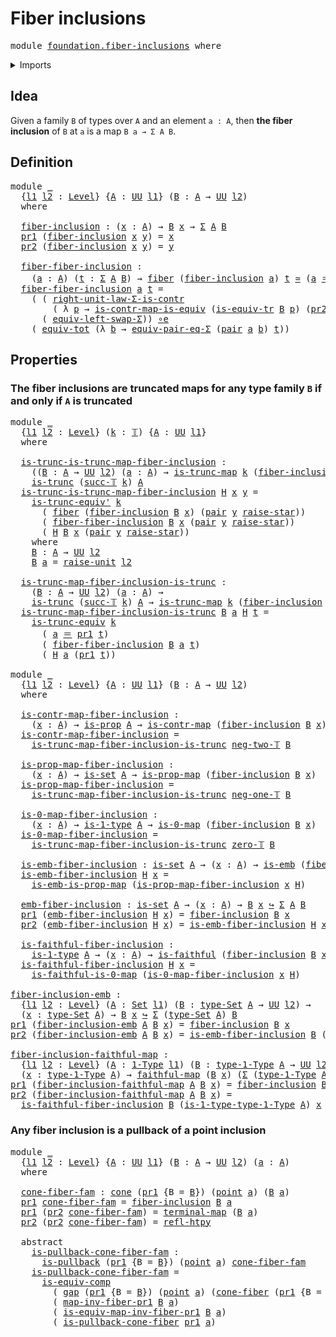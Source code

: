 # Fiber inclusions

<pre class="Agda"><a id="29" class="Keyword">module</a> <a id="36" href="foundation.fiber-inclusions.html" class="Module">foundation.fiber-inclusions</a> <a id="64" class="Keyword">where</a>
</pre>
<details><summary>Imports</summary>

<pre class="Agda"><a id="120" class="Keyword">open</a> <a id="125" class="Keyword">import</a> <a id="132" href="foundation.0-maps.html" class="Module">foundation.0-maps</a>
<a id="150" class="Keyword">open</a> <a id="155" class="Keyword">import</a> <a id="162" href="foundation.cones-over-cospans.html" class="Module">foundation.cones-over-cospans</a>
<a id="192" class="Keyword">open</a> <a id="197" class="Keyword">import</a> <a id="204" href="foundation.dependent-pair-types.html" class="Module">foundation.dependent-pair-types</a>
<a id="236" class="Keyword">open</a> <a id="241" class="Keyword">import</a> <a id="248" href="foundation.faithful-maps.html" class="Module">foundation.faithful-maps</a>
<a id="273" class="Keyword">open</a> <a id="278" class="Keyword">import</a> <a id="285" href="foundation.fibers-of-maps.html" class="Module">foundation.fibers-of-maps</a>
<a id="311" class="Keyword">open</a> <a id="316" class="Keyword">import</a> <a id="323" href="foundation.transport-along-identifications.html" class="Module">foundation.transport-along-identifications</a>
<a id="366" class="Keyword">open</a> <a id="371" class="Keyword">import</a> <a id="378" href="foundation.type-arithmetic-dependent-pair-types.html" class="Module">foundation.type-arithmetic-dependent-pair-types</a>
<a id="426" class="Keyword">open</a> <a id="431" class="Keyword">import</a> <a id="438" href="foundation.unit-type.html" class="Module">foundation.unit-type</a>
<a id="459" class="Keyword">open</a> <a id="464" class="Keyword">import</a> <a id="471" href="foundation.universe-levels.html" class="Module">foundation.universe-levels</a>

<a id="499" class="Keyword">open</a> <a id="504" class="Keyword">import</a> <a id="511" href="foundation-core.1-types.html" class="Module">foundation-core.1-types</a>
<a id="535" class="Keyword">open</a> <a id="540" class="Keyword">import</a> <a id="547" href="foundation-core.contractible-maps.html" class="Module">foundation-core.contractible-maps</a>
<a id="581" class="Keyword">open</a> <a id="586" class="Keyword">import</a> <a id="593" href="foundation-core.embeddings.html" class="Module">foundation-core.embeddings</a>
<a id="620" class="Keyword">open</a> <a id="625" class="Keyword">import</a> <a id="632" href="foundation-core.equality-dependent-pair-types.html" class="Module">foundation-core.equality-dependent-pair-types</a>
<a id="678" class="Keyword">open</a> <a id="683" class="Keyword">import</a> <a id="690" href="foundation-core.equivalences.html" class="Module">foundation-core.equivalences</a>
<a id="719" class="Keyword">open</a> <a id="724" class="Keyword">import</a> <a id="731" href="foundation-core.functoriality-dependent-pair-types.html" class="Module">foundation-core.functoriality-dependent-pair-types</a>
<a id="782" class="Keyword">open</a> <a id="787" class="Keyword">import</a> <a id="794" href="foundation-core.homotopies.html" class="Module">foundation-core.homotopies</a>
<a id="821" class="Keyword">open</a> <a id="826" class="Keyword">import</a> <a id="833" href="foundation-core.identity-types.html" class="Module">foundation-core.identity-types</a>
<a id="864" class="Keyword">open</a> <a id="869" class="Keyword">import</a> <a id="876" href="foundation-core.propositional-maps.html" class="Module">foundation-core.propositional-maps</a>
<a id="911" class="Keyword">open</a> <a id="916" class="Keyword">import</a> <a id="923" href="foundation-core.propositions.html" class="Module">foundation-core.propositions</a>
<a id="952" class="Keyword">open</a> <a id="957" class="Keyword">import</a> <a id="964" href="foundation-core.pullbacks.html" class="Module">foundation-core.pullbacks</a>
<a id="990" class="Keyword">open</a> <a id="995" class="Keyword">import</a> <a id="1002" href="foundation-core.sets.html" class="Module">foundation-core.sets</a>
<a id="1023" class="Keyword">open</a> <a id="1028" class="Keyword">import</a> <a id="1035" href="foundation-core.truncated-maps.html" class="Module">foundation-core.truncated-maps</a>
<a id="1066" class="Keyword">open</a> <a id="1071" class="Keyword">import</a> <a id="1078" href="foundation-core.truncated-types.html" class="Module">foundation-core.truncated-types</a>
<a id="1110" class="Keyword">open</a> <a id="1115" class="Keyword">import</a> <a id="1122" href="foundation-core.truncation-levels.html" class="Module">foundation-core.truncation-levels</a>
</pre>
</details>

## Idea

Given a family `B` of types over `A` and an element `a : A`, then **the fiber
inclusion** of `B` at `a` is a map `B a → Σ A B`.

## Definition

<pre class="Agda"><a id="1334" class="Keyword">module</a> <a id="1341" href="foundation.fiber-inclusions.html#1341" class="Module">_</a>
  <a id="1345" class="Symbol">{</a><a id="1346" href="foundation.fiber-inclusions.html#1346" class="Bound">l1</a> <a id="1349" href="foundation.fiber-inclusions.html#1349" class="Bound">l2</a> <a id="1352" class="Symbol">:</a> <a id="1354" href="Agda.Primitive.html#742" class="Postulate">Level</a><a id="1359" class="Symbol">}</a> <a id="1361" class="Symbol">{</a><a id="1362" href="foundation.fiber-inclusions.html#1362" class="Bound">A</a> <a id="1364" class="Symbol">:</a> <a id="1366" href="Agda.Primitive.html#388" class="Primitive">UU</a> <a id="1369" href="foundation.fiber-inclusions.html#1346" class="Bound">l1</a><a id="1371" class="Symbol">}</a> <a id="1373" class="Symbol">(</a><a id="1374" href="foundation.fiber-inclusions.html#1374" class="Bound">B</a> <a id="1376" class="Symbol">:</a> <a id="1378" href="foundation.fiber-inclusions.html#1362" class="Bound">A</a> <a id="1380" class="Symbol">→</a> <a id="1382" href="Agda.Primitive.html#388" class="Primitive">UU</a> <a id="1385" href="foundation.fiber-inclusions.html#1349" class="Bound">l2</a><a id="1387" class="Symbol">)</a>
  <a id="1391" class="Keyword">where</a>

  <a id="1400" href="foundation.fiber-inclusions.html#1400" class="Function">fiber-inclusion</a> <a id="1416" class="Symbol">:</a> <a id="1418" class="Symbol">(</a><a id="1419" href="foundation.fiber-inclusions.html#1419" class="Bound">x</a> <a id="1421" class="Symbol">:</a> <a id="1423" href="foundation.fiber-inclusions.html#1362" class="Bound">A</a><a id="1424" class="Symbol">)</a> <a id="1426" class="Symbol">→</a> <a id="1428" href="foundation.fiber-inclusions.html#1374" class="Bound">B</a> <a id="1430" href="foundation.fiber-inclusions.html#1419" class="Bound">x</a> <a id="1432" class="Symbol">→</a> <a id="1434" href="foundation.dependent-pair-types.html#505" class="Record">Σ</a> <a id="1436" href="foundation.fiber-inclusions.html#1362" class="Bound">A</a> <a id="1438" href="foundation.fiber-inclusions.html#1374" class="Bound">B</a>
  <a id="1442" href="foundation.dependent-pair-types.html#603" class="Field">pr1</a> <a id="1446" class="Symbol">(</a><a id="1447" href="foundation.fiber-inclusions.html#1400" class="Function">fiber-inclusion</a> <a id="1463" href="foundation.fiber-inclusions.html#1463" class="Bound">x</a> <a id="1465" href="foundation.fiber-inclusions.html#1465" class="Bound">y</a><a id="1466" class="Symbol">)</a> <a id="1468" class="Symbol">=</a> <a id="1470" href="foundation.fiber-inclusions.html#1463" class="Bound">x</a>
  <a id="1474" href="foundation.dependent-pair-types.html#615" class="Field">pr2</a> <a id="1478" class="Symbol">(</a><a id="1479" href="foundation.fiber-inclusions.html#1400" class="Function">fiber-inclusion</a> <a id="1495" href="foundation.fiber-inclusions.html#1495" class="Bound">x</a> <a id="1497" href="foundation.fiber-inclusions.html#1497" class="Bound">y</a><a id="1498" class="Symbol">)</a> <a id="1500" class="Symbol">=</a> <a id="1502" href="foundation.fiber-inclusions.html#1497" class="Bound">y</a>

  <a id="1507" href="foundation.fiber-inclusions.html#1507" class="Function">fiber-fiber-inclusion</a> <a id="1529" class="Symbol">:</a>
    <a id="1535" class="Symbol">(</a><a id="1536" href="foundation.fiber-inclusions.html#1536" class="Bound">a</a> <a id="1538" class="Symbol">:</a> <a id="1540" href="foundation.fiber-inclusions.html#1362" class="Bound">A</a><a id="1541" class="Symbol">)</a> <a id="1543" class="Symbol">(</a><a id="1544" href="foundation.fiber-inclusions.html#1544" class="Bound">t</a> <a id="1546" class="Symbol">:</a> <a id="1548" href="foundation.dependent-pair-types.html#505" class="Record">Σ</a> <a id="1550" href="foundation.fiber-inclusions.html#1362" class="Bound">A</a> <a id="1552" href="foundation.fiber-inclusions.html#1374" class="Bound">B</a><a id="1553" class="Symbol">)</a> <a id="1555" class="Symbol">→</a> <a id="1557" href="foundation-core.fibers-of-maps.html#938" class="Function">fiber</a> <a id="1563" class="Symbol">(</a><a id="1564" href="foundation.fiber-inclusions.html#1400" class="Function">fiber-inclusion</a> <a id="1580" href="foundation.fiber-inclusions.html#1536" class="Bound">a</a><a id="1581" class="Symbol">)</a> <a id="1583" href="foundation.fiber-inclusions.html#1544" class="Bound">t</a> <a id="1585" href="foundation-core.equivalences.html#2669" class="Function Operator">≃</a> <a id="1587" class="Symbol">(</a><a id="1588" href="foundation.fiber-inclusions.html#1536" class="Bound">a</a> <a id="1590" href="foundation-core.identity-types.html#1953" class="Function Operator">＝</a> <a id="1592" href="foundation.dependent-pair-types.html#603" class="Field">pr1</a> <a id="1596" href="foundation.fiber-inclusions.html#1544" class="Bound">t</a><a id="1597" class="Symbol">)</a>
  <a id="1601" href="foundation.fiber-inclusions.html#1507" class="Function">fiber-fiber-inclusion</a> <a id="1623" href="foundation.fiber-inclusions.html#1623" class="Bound">a</a> <a id="1625" href="foundation.fiber-inclusions.html#1625" class="Bound">t</a> <a id="1627" class="Symbol">=</a>
    <a id="1633" class="Symbol">(</a> <a id="1635" class="Symbol">(</a> <a id="1637" href="foundation.type-arithmetic-dependent-pair-types.html#3828" class="Function">right-unit-law-Σ-is-contr</a>
        <a id="1671" class="Symbol">(</a> <a id="1673" class="Symbol">λ</a> <a id="1675" href="foundation.fiber-inclusions.html#1675" class="Bound">p</a> <a id="1677" class="Symbol">→</a> <a id="1679" href="foundation-core.contractible-maps.html#3534" class="Function">is-contr-map-is-equiv</a> <a id="1701" class="Symbol">(</a><a id="1702" href="foundation.transport-along-identifications.html#1277" class="Function">is-equiv-tr</a> <a id="1714" href="foundation.fiber-inclusions.html#1374" class="Bound">B</a> <a id="1716" href="foundation.fiber-inclusions.html#1675" class="Bound">p</a><a id="1717" class="Symbol">)</a> <a id="1719" class="Symbol">(</a><a id="1720" href="foundation.dependent-pair-types.html#615" class="Field">pr2</a> <a id="1724" href="foundation.fiber-inclusions.html#1625" class="Bound">t</a><a id="1725" class="Symbol">)))</a> <a id="1729" href="foundation-core.equivalences.html#12664" class="Function Operator">∘e</a>
      <a id="1738" class="Symbol">(</a> <a id="1740" href="foundation.type-arithmetic-dependent-pair-types.html#12251" class="Function">equiv-left-swap-Σ</a><a id="1757" class="Symbol">))</a> <a id="1760" href="foundation-core.equivalences.html#12664" class="Function Operator">∘e</a>
    <a id="1767" class="Symbol">(</a> <a id="1769" href="foundation-core.functoriality-dependent-pair-types.html#6989" class="Function">equiv-tot</a> <a id="1779" class="Symbol">(λ</a> <a id="1782" href="foundation.fiber-inclusions.html#1782" class="Bound">b</a> <a id="1784" class="Symbol">→</a> <a id="1786" href="foundation-core.equality-dependent-pair-types.html#3011" class="Function">equiv-pair-eq-Σ</a> <a id="1802" class="Symbol">(</a><a id="1803" href="foundation.dependent-pair-types.html#586" class="InductiveConstructor">pair</a> <a id="1808" href="foundation.fiber-inclusions.html#1623" class="Bound">a</a> <a id="1810" href="foundation.fiber-inclusions.html#1782" class="Bound">b</a><a id="1811" class="Symbol">)</a> <a id="1813" href="foundation.fiber-inclusions.html#1625" class="Bound">t</a><a id="1814" class="Symbol">))</a>
</pre>
## Properties

### The fiber inclusions are truncated maps for any type family `B` if and only if `A` is truncated

<pre class="Agda"><a id="1946" class="Keyword">module</a> <a id="1953" href="foundation.fiber-inclusions.html#1953" class="Module">_</a>
  <a id="1957" class="Symbol">{</a><a id="1958" href="foundation.fiber-inclusions.html#1958" class="Bound">l1</a> <a id="1961" href="foundation.fiber-inclusions.html#1961" class="Bound">l2</a> <a id="1964" class="Symbol">:</a> <a id="1966" href="Agda.Primitive.html#742" class="Postulate">Level</a><a id="1971" class="Symbol">}</a> <a id="1973" class="Symbol">(</a><a id="1974" href="foundation.fiber-inclusions.html#1974" class="Bound">k</a> <a id="1976" class="Symbol">:</a> <a id="1978" href="foundation-core.truncation-levels.html#521" class="Datatype">𝕋</a><a id="1979" class="Symbol">)</a> <a id="1981" class="Symbol">{</a><a id="1982" href="foundation.fiber-inclusions.html#1982" class="Bound">A</a> <a id="1984" class="Symbol">:</a> <a id="1986" href="Agda.Primitive.html#388" class="Primitive">UU</a> <a id="1989" href="foundation.fiber-inclusions.html#1958" class="Bound">l1</a><a id="1991" class="Symbol">}</a>
  <a id="1995" class="Keyword">where</a>

  <a id="2004" href="foundation.fiber-inclusions.html#2004" class="Function">is-trunc-is-trunc-map-fiber-inclusion</a> <a id="2042" class="Symbol">:</a>
    <a id="2048" class="Symbol">((</a><a id="2050" href="foundation.fiber-inclusions.html#2050" class="Bound">B</a> <a id="2052" class="Symbol">:</a> <a id="2054" href="foundation.fiber-inclusions.html#1982" class="Bound">A</a> <a id="2056" class="Symbol">→</a> <a id="2058" href="Agda.Primitive.html#388" class="Primitive">UU</a> <a id="2061" href="foundation.fiber-inclusions.html#1961" class="Bound">l2</a><a id="2063" class="Symbol">)</a> <a id="2065" class="Symbol">(</a><a id="2066" href="foundation.fiber-inclusions.html#2066" class="Bound">a</a> <a id="2068" class="Symbol">:</a> <a id="2070" href="foundation.fiber-inclusions.html#1982" class="Bound">A</a><a id="2071" class="Symbol">)</a> <a id="2073" class="Symbol">→</a> <a id="2075" href="foundation-core.truncated-maps.html#925" class="Function">is-trunc-map</a> <a id="2088" href="foundation.fiber-inclusions.html#1974" class="Bound">k</a> <a id="2090" class="Symbol">(</a><a id="2091" href="foundation.fiber-inclusions.html#1400" class="Function">fiber-inclusion</a> <a id="2107" href="foundation.fiber-inclusions.html#2050" class="Bound">B</a> <a id="2109" href="foundation.fiber-inclusions.html#2066" class="Bound">a</a><a id="2110" class="Symbol">))</a> <a id="2113" class="Symbol">→</a>
    <a id="2119" href="foundation-core.truncated-types.html#1236" class="Function">is-trunc</a> <a id="2128" class="Symbol">(</a><a id="2129" href="foundation-core.truncation-levels.html#558" class="InductiveConstructor">succ-𝕋</a> <a id="2136" href="foundation.fiber-inclusions.html#1974" class="Bound">k</a><a id="2137" class="Symbol">)</a> <a id="2139" href="foundation.fiber-inclusions.html#1982" class="Bound">A</a>
  <a id="2143" href="foundation.fiber-inclusions.html#2004" class="Function">is-trunc-is-trunc-map-fiber-inclusion</a> <a id="2181" href="foundation.fiber-inclusions.html#2181" class="Bound">H</a> <a id="2183" href="foundation.fiber-inclusions.html#2183" class="Bound">x</a> <a id="2185" href="foundation.fiber-inclusions.html#2185" class="Bound">y</a> <a id="2187" class="Symbol">=</a>
    <a id="2193" href="foundation-core.truncated-types.html#4726" class="Function">is-trunc-equiv&#39;</a> <a id="2209" href="foundation.fiber-inclusions.html#1974" class="Bound">k</a>
      <a id="2217" class="Symbol">(</a> <a id="2219" href="foundation-core.fibers-of-maps.html#938" class="Function">fiber</a> <a id="2225" class="Symbol">(</a><a id="2226" href="foundation.fiber-inclusions.html#1400" class="Function">fiber-inclusion</a> <a id="2242" href="foundation.fiber-inclusions.html#2372" class="Function">B</a> <a id="2244" href="foundation.fiber-inclusions.html#2183" class="Bound">x</a><a id="2245" class="Symbol">)</a> <a id="2247" class="Symbol">(</a><a id="2248" href="foundation.dependent-pair-types.html#586" class="InductiveConstructor">pair</a> <a id="2253" href="foundation.fiber-inclusions.html#2185" class="Bound">y</a> <a id="2255" href="foundation.unit-type.html#1412" class="Function">raise-star</a><a id="2265" class="Symbol">))</a>
      <a id="2274" class="Symbol">(</a> <a id="2276" href="foundation.fiber-inclusions.html#1507" class="Function">fiber-fiber-inclusion</a> <a id="2298" href="foundation.fiber-inclusions.html#2372" class="Function">B</a> <a id="2300" href="foundation.fiber-inclusions.html#2183" class="Bound">x</a> <a id="2302" class="Symbol">(</a><a id="2303" href="foundation.dependent-pair-types.html#586" class="InductiveConstructor">pair</a> <a id="2308" href="foundation.fiber-inclusions.html#2185" class="Bound">y</a> <a id="2310" href="foundation.unit-type.html#1412" class="Function">raise-star</a><a id="2320" class="Symbol">))</a>
      <a id="2329" class="Symbol">(</a> <a id="2331" href="foundation.fiber-inclusions.html#2181" class="Bound">H</a> <a id="2333" href="foundation.fiber-inclusions.html#2372" class="Function">B</a> <a id="2335" href="foundation.fiber-inclusions.html#2183" class="Bound">x</a> <a id="2337" class="Symbol">(</a><a id="2338" href="foundation.dependent-pair-types.html#586" class="InductiveConstructor">pair</a> <a id="2343" href="foundation.fiber-inclusions.html#2185" class="Bound">y</a> <a id="2345" href="foundation.unit-type.html#1412" class="Function">raise-star</a><a id="2355" class="Symbol">))</a>
    <a id="2362" class="Keyword">where</a>
    <a id="2372" href="foundation.fiber-inclusions.html#2372" class="Function">B</a> <a id="2374" class="Symbol">:</a> <a id="2376" href="foundation.fiber-inclusions.html#1982" class="Bound">A</a> <a id="2378" class="Symbol">→</a> <a id="2380" href="Agda.Primitive.html#388" class="Primitive">UU</a> <a id="2383" href="foundation.fiber-inclusions.html#1961" class="Bound">l2</a>
    <a id="2390" href="foundation.fiber-inclusions.html#2372" class="Function">B</a> <a id="2392" href="foundation.fiber-inclusions.html#2392" class="Bound">a</a> <a id="2394" class="Symbol">=</a> <a id="2396" href="foundation.unit-type.html#1351" class="Function">raise-unit</a> <a id="2407" href="foundation.fiber-inclusions.html#1961" class="Bound">l2</a>

  <a id="2413" href="foundation.fiber-inclusions.html#2413" class="Function">is-trunc-map-fiber-inclusion-is-trunc</a> <a id="2451" class="Symbol">:</a>
    <a id="2457" class="Symbol">(</a><a id="2458" href="foundation.fiber-inclusions.html#2458" class="Bound">B</a> <a id="2460" class="Symbol">:</a> <a id="2462" href="foundation.fiber-inclusions.html#1982" class="Bound">A</a> <a id="2464" class="Symbol">→</a> <a id="2466" href="Agda.Primitive.html#388" class="Primitive">UU</a> <a id="2469" href="foundation.fiber-inclusions.html#1961" class="Bound">l2</a><a id="2471" class="Symbol">)</a> <a id="2473" class="Symbol">(</a><a id="2474" href="foundation.fiber-inclusions.html#2474" class="Bound">a</a> <a id="2476" class="Symbol">:</a> <a id="2478" href="foundation.fiber-inclusions.html#1982" class="Bound">A</a><a id="2479" class="Symbol">)</a> <a id="2481" class="Symbol">→</a>
    <a id="2487" href="foundation-core.truncated-types.html#1236" class="Function">is-trunc</a> <a id="2496" class="Symbol">(</a><a id="2497" href="foundation-core.truncation-levels.html#558" class="InductiveConstructor">succ-𝕋</a> <a id="2504" href="foundation.fiber-inclusions.html#1974" class="Bound">k</a><a id="2505" class="Symbol">)</a> <a id="2507" href="foundation.fiber-inclusions.html#1982" class="Bound">A</a> <a id="2509" class="Symbol">→</a> <a id="2511" href="foundation-core.truncated-maps.html#925" class="Function">is-trunc-map</a> <a id="2524" href="foundation.fiber-inclusions.html#1974" class="Bound">k</a> <a id="2526" class="Symbol">(</a><a id="2527" href="foundation.fiber-inclusions.html#1400" class="Function">fiber-inclusion</a> <a id="2543" href="foundation.fiber-inclusions.html#2458" class="Bound">B</a> <a id="2545" href="foundation.fiber-inclusions.html#2474" class="Bound">a</a><a id="2546" class="Symbol">)</a>
  <a id="2550" href="foundation.fiber-inclusions.html#2413" class="Function">is-trunc-map-fiber-inclusion-is-trunc</a> <a id="2588" href="foundation.fiber-inclusions.html#2588" class="Bound">B</a> <a id="2590" href="foundation.fiber-inclusions.html#2590" class="Bound">a</a> <a id="2592" href="foundation.fiber-inclusions.html#2592" class="Bound">H</a> <a id="2594" href="foundation.fiber-inclusions.html#2594" class="Bound">t</a> <a id="2596" class="Symbol">=</a>
    <a id="2602" href="foundation-core.truncated-types.html#4193" class="Function">is-trunc-equiv</a> <a id="2617" href="foundation.fiber-inclusions.html#1974" class="Bound">k</a>
      <a id="2625" class="Symbol">(</a> <a id="2627" href="foundation.fiber-inclusions.html#2590" class="Bound">a</a> <a id="2629" href="foundation-core.identity-types.html#1953" class="Function Operator">＝</a> <a id="2631" href="foundation.dependent-pair-types.html#603" class="Field">pr1</a> <a id="2635" href="foundation.fiber-inclusions.html#2594" class="Bound">t</a><a id="2636" class="Symbol">)</a>
      <a id="2644" class="Symbol">(</a> <a id="2646" href="foundation.fiber-inclusions.html#1507" class="Function">fiber-fiber-inclusion</a> <a id="2668" href="foundation.fiber-inclusions.html#2588" class="Bound">B</a> <a id="2670" href="foundation.fiber-inclusions.html#2590" class="Bound">a</a> <a id="2672" href="foundation.fiber-inclusions.html#2594" class="Bound">t</a><a id="2673" class="Symbol">)</a>
      <a id="2681" class="Symbol">(</a> <a id="2683" href="foundation.fiber-inclusions.html#2592" class="Bound">H</a> <a id="2685" href="foundation.fiber-inclusions.html#2590" class="Bound">a</a> <a id="2687" class="Symbol">(</a><a id="2688" href="foundation.dependent-pair-types.html#603" class="Field">pr1</a> <a id="2692" href="foundation.fiber-inclusions.html#2594" class="Bound">t</a><a id="2693" class="Symbol">))</a>

<a id="2697" class="Keyword">module</a> <a id="2704" href="foundation.fiber-inclusions.html#2704" class="Module">_</a>
  <a id="2708" class="Symbol">{</a><a id="2709" href="foundation.fiber-inclusions.html#2709" class="Bound">l1</a> <a id="2712" href="foundation.fiber-inclusions.html#2712" class="Bound">l2</a> <a id="2715" class="Symbol">:</a> <a id="2717" href="Agda.Primitive.html#742" class="Postulate">Level</a><a id="2722" class="Symbol">}</a> <a id="2724" class="Symbol">{</a><a id="2725" href="foundation.fiber-inclusions.html#2725" class="Bound">A</a> <a id="2727" class="Symbol">:</a> <a id="2729" href="Agda.Primitive.html#388" class="Primitive">UU</a> <a id="2732" href="foundation.fiber-inclusions.html#2709" class="Bound">l1</a><a id="2734" class="Symbol">}</a> <a id="2736" class="Symbol">(</a><a id="2737" href="foundation.fiber-inclusions.html#2737" class="Bound">B</a> <a id="2739" class="Symbol">:</a> <a id="2741" href="foundation.fiber-inclusions.html#2725" class="Bound">A</a> <a id="2743" class="Symbol">→</a> <a id="2745" href="Agda.Primitive.html#388" class="Primitive">UU</a> <a id="2748" href="foundation.fiber-inclusions.html#2712" class="Bound">l2</a><a id="2750" class="Symbol">)</a>
  <a id="2754" class="Keyword">where</a>

  <a id="2763" href="foundation.fiber-inclusions.html#2763" class="Function">is-contr-map-fiber-inclusion</a> <a id="2792" class="Symbol">:</a>
    <a id="2798" class="Symbol">(</a><a id="2799" href="foundation.fiber-inclusions.html#2799" class="Bound">x</a> <a id="2801" class="Symbol">:</a> <a id="2803" href="foundation.fiber-inclusions.html#2725" class="Bound">A</a><a id="2804" class="Symbol">)</a> <a id="2806" class="Symbol">→</a> <a id="2808" href="foundation-core.propositions.html#867" class="Function">is-prop</a> <a id="2816" href="foundation.fiber-inclusions.html#2725" class="Bound">A</a> <a id="2818" class="Symbol">→</a> <a id="2820" href="foundation-core.contractible-maps.html#1085" class="Function">is-contr-map</a> <a id="2833" class="Symbol">(</a><a id="2834" href="foundation.fiber-inclusions.html#1400" class="Function">fiber-inclusion</a> <a id="2850" href="foundation.fiber-inclusions.html#2737" class="Bound">B</a> <a id="2852" href="foundation.fiber-inclusions.html#2799" class="Bound">x</a><a id="2853" class="Symbol">)</a>
  <a id="2857" href="foundation.fiber-inclusions.html#2763" class="Function">is-contr-map-fiber-inclusion</a> <a id="2886" class="Symbol">=</a>
    <a id="2892" href="foundation.fiber-inclusions.html#2413" class="Function">is-trunc-map-fiber-inclusion-is-trunc</a> <a id="2930" href="foundation-core.truncation-levels.html#542" class="InductiveConstructor">neg-two-𝕋</a> <a id="2940" href="foundation.fiber-inclusions.html#2737" class="Bound">B</a>

  <a id="2945" href="foundation.fiber-inclusions.html#2945" class="Function">is-prop-map-fiber-inclusion</a> <a id="2973" class="Symbol">:</a>
    <a id="2979" class="Symbol">(</a><a id="2980" href="foundation.fiber-inclusions.html#2980" class="Bound">x</a> <a id="2982" class="Symbol">:</a> <a id="2984" href="foundation.fiber-inclusions.html#2725" class="Bound">A</a><a id="2985" class="Symbol">)</a> <a id="2987" class="Symbol">→</a> <a id="2989" href="foundation-core.sets.html#614" class="Function">is-set</a> <a id="2996" href="foundation.fiber-inclusions.html#2725" class="Bound">A</a> <a id="2998" class="Symbol">→</a> <a id="3000" href="foundation-core.propositional-maps.html#1423" class="Function">is-prop-map</a> <a id="3012" class="Symbol">(</a><a id="3013" href="foundation.fiber-inclusions.html#1400" class="Function">fiber-inclusion</a> <a id="3029" href="foundation.fiber-inclusions.html#2737" class="Bound">B</a> <a id="3031" href="foundation.fiber-inclusions.html#2980" class="Bound">x</a><a id="3032" class="Symbol">)</a>
  <a id="3036" href="foundation.fiber-inclusions.html#2945" class="Function">is-prop-map-fiber-inclusion</a> <a id="3064" class="Symbol">=</a>
    <a id="3070" href="foundation.fiber-inclusions.html#2413" class="Function">is-trunc-map-fiber-inclusion-is-trunc</a> <a id="3108" href="foundation-core.truncation-levels.html#628" class="Function">neg-one-𝕋</a> <a id="3118" href="foundation.fiber-inclusions.html#2737" class="Bound">B</a>

  <a id="3123" href="foundation.fiber-inclusions.html#3123" class="Function">is-0-map-fiber-inclusion</a> <a id="3148" class="Symbol">:</a>
    <a id="3154" class="Symbol">(</a><a id="3155" href="foundation.fiber-inclusions.html#3155" class="Bound">x</a> <a id="3157" class="Symbol">:</a> <a id="3159" href="foundation.fiber-inclusions.html#2725" class="Bound">A</a><a id="3160" class="Symbol">)</a> <a id="3162" class="Symbol">→</a> <a id="3164" href="foundation-core.1-types.html#559" class="Function">is-1-type</a> <a id="3174" href="foundation.fiber-inclusions.html#2725" class="Bound">A</a> <a id="3176" class="Symbol">→</a> <a id="3178" href="foundation.0-maps.html#840" class="Function">is-0-map</a> <a id="3187" class="Symbol">(</a><a id="3188" href="foundation.fiber-inclusions.html#1400" class="Function">fiber-inclusion</a> <a id="3204" href="foundation.fiber-inclusions.html#2737" class="Bound">B</a> <a id="3206" href="foundation.fiber-inclusions.html#3155" class="Bound">x</a><a id="3207" class="Symbol">)</a>
  <a id="3211" href="foundation.fiber-inclusions.html#3123" class="Function">is-0-map-fiber-inclusion</a> <a id="3236" class="Symbol">=</a>
    <a id="3242" href="foundation.fiber-inclusions.html#2413" class="Function">is-trunc-map-fiber-inclusion-is-trunc</a> <a id="3280" href="foundation-core.truncation-levels.html#672" class="Function">zero-𝕋</a> <a id="3287" href="foundation.fiber-inclusions.html#2737" class="Bound">B</a>

  <a id="3292" href="foundation.fiber-inclusions.html#3292" class="Function">is-emb-fiber-inclusion</a> <a id="3315" class="Symbol">:</a> <a id="3317" href="foundation-core.sets.html#614" class="Function">is-set</a> <a id="3324" href="foundation.fiber-inclusions.html#2725" class="Bound">A</a> <a id="3326" class="Symbol">→</a> <a id="3328" class="Symbol">(</a><a id="3329" href="foundation.fiber-inclusions.html#3329" class="Bound">x</a> <a id="3331" class="Symbol">:</a> <a id="3333" href="foundation.fiber-inclusions.html#2725" class="Bound">A</a><a id="3334" class="Symbol">)</a> <a id="3336" class="Symbol">→</a> <a id="3338" href="foundation-core.embeddings.html#1086" class="Function">is-emb</a> <a id="3345" class="Symbol">(</a><a id="3346" href="foundation.fiber-inclusions.html#1400" class="Function">fiber-inclusion</a> <a id="3362" href="foundation.fiber-inclusions.html#2737" class="Bound">B</a> <a id="3364" href="foundation.fiber-inclusions.html#3329" class="Bound">x</a><a id="3365" class="Symbol">)</a>
  <a id="3369" href="foundation.fiber-inclusions.html#3292" class="Function">is-emb-fiber-inclusion</a> <a id="3392" href="foundation.fiber-inclusions.html#3392" class="Bound">H</a> <a id="3394" href="foundation.fiber-inclusions.html#3394" class="Bound">x</a> <a id="3396" class="Symbol">=</a>
    <a id="3402" href="foundation-core.propositional-maps.html#2081" class="Function">is-emb-is-prop-map</a> <a id="3421" class="Symbol">(</a><a id="3422" href="foundation.fiber-inclusions.html#2945" class="Function">is-prop-map-fiber-inclusion</a> <a id="3450" href="foundation.fiber-inclusions.html#3394" class="Bound">x</a> <a id="3452" href="foundation.fiber-inclusions.html#3392" class="Bound">H</a><a id="3453" class="Symbol">)</a>

  <a id="3458" href="foundation.fiber-inclusions.html#3458" class="Function">emb-fiber-inclusion</a> <a id="3478" class="Symbol">:</a> <a id="3480" href="foundation-core.sets.html#614" class="Function">is-set</a> <a id="3487" href="foundation.fiber-inclusions.html#2725" class="Bound">A</a> <a id="3489" class="Symbol">→</a> <a id="3491" class="Symbol">(</a><a id="3492" href="foundation.fiber-inclusions.html#3492" class="Bound">x</a> <a id="3494" class="Symbol">:</a> <a id="3496" href="foundation.fiber-inclusions.html#2725" class="Bound">A</a><a id="3497" class="Symbol">)</a> <a id="3499" class="Symbol">→</a> <a id="3501" href="foundation.fiber-inclusions.html#2737" class="Bound">B</a> <a id="3503" href="foundation.fiber-inclusions.html#3492" class="Bound">x</a> <a id="3505" href="foundation-core.embeddings.html#1495" class="Function Operator">↪</a> <a id="3507" href="foundation.dependent-pair-types.html#505" class="Record">Σ</a> <a id="3509" href="foundation.fiber-inclusions.html#2725" class="Bound">A</a> <a id="3511" href="foundation.fiber-inclusions.html#2737" class="Bound">B</a>
  <a id="3515" href="foundation.dependent-pair-types.html#603" class="Field">pr1</a> <a id="3519" class="Symbol">(</a><a id="3520" href="foundation.fiber-inclusions.html#3458" class="Function">emb-fiber-inclusion</a> <a id="3540" href="foundation.fiber-inclusions.html#3540" class="Bound">H</a> <a id="3542" href="foundation.fiber-inclusions.html#3542" class="Bound">x</a><a id="3543" class="Symbol">)</a> <a id="3545" class="Symbol">=</a> <a id="3547" href="foundation.fiber-inclusions.html#1400" class="Function">fiber-inclusion</a> <a id="3563" href="foundation.fiber-inclusions.html#2737" class="Bound">B</a> <a id="3565" href="foundation.fiber-inclusions.html#3542" class="Bound">x</a>
  <a id="3569" href="foundation.dependent-pair-types.html#615" class="Field">pr2</a> <a id="3573" class="Symbol">(</a><a id="3574" href="foundation.fiber-inclusions.html#3458" class="Function">emb-fiber-inclusion</a> <a id="3594" href="foundation.fiber-inclusions.html#3594" class="Bound">H</a> <a id="3596" href="foundation.fiber-inclusions.html#3596" class="Bound">x</a><a id="3597" class="Symbol">)</a> <a id="3599" class="Symbol">=</a> <a id="3601" href="foundation.fiber-inclusions.html#3292" class="Function">is-emb-fiber-inclusion</a> <a id="3624" href="foundation.fiber-inclusions.html#3594" class="Bound">H</a> <a id="3626" href="foundation.fiber-inclusions.html#3596" class="Bound">x</a>

  <a id="3631" href="foundation.fiber-inclusions.html#3631" class="Function">is-faithful-fiber-inclusion</a> <a id="3659" class="Symbol">:</a>
    <a id="3665" href="foundation-core.1-types.html#559" class="Function">is-1-type</a> <a id="3675" href="foundation.fiber-inclusions.html#2725" class="Bound">A</a> <a id="3677" class="Symbol">→</a> <a id="3679" class="Symbol">(</a><a id="3680" href="foundation.fiber-inclusions.html#3680" class="Bound">x</a> <a id="3682" class="Symbol">:</a> <a id="3684" href="foundation.fiber-inclusions.html#2725" class="Bound">A</a><a id="3685" class="Symbol">)</a> <a id="3687" class="Symbol">→</a> <a id="3689" href="foundation.faithful-maps.html#1141" class="Function">is-faithful</a> <a id="3701" class="Symbol">(</a><a id="3702" href="foundation.fiber-inclusions.html#1400" class="Function">fiber-inclusion</a> <a id="3718" href="foundation.fiber-inclusions.html#2737" class="Bound">B</a> <a id="3720" href="foundation.fiber-inclusions.html#3680" class="Bound">x</a><a id="3721" class="Symbol">)</a>
  <a id="3725" href="foundation.fiber-inclusions.html#3631" class="Function">is-faithful-fiber-inclusion</a> <a id="3753" href="foundation.fiber-inclusions.html#3753" class="Bound">H</a> <a id="3755" href="foundation.fiber-inclusions.html#3755" class="Bound">x</a> <a id="3757" class="Symbol">=</a>
    <a id="3763" href="foundation.faithful-maps.html#3228" class="Function">is-faithful-is-0-map</a> <a id="3784" class="Symbol">(</a><a id="3785" href="foundation.fiber-inclusions.html#3123" class="Function">is-0-map-fiber-inclusion</a> <a id="3810" href="foundation.fiber-inclusions.html#3755" class="Bound">x</a> <a id="3812" href="foundation.fiber-inclusions.html#3753" class="Bound">H</a><a id="3813" class="Symbol">)</a>

<a id="fiber-inclusion-emb"></a><a id="3816" href="foundation.fiber-inclusions.html#3816" class="Function">fiber-inclusion-emb</a> <a id="3836" class="Symbol">:</a>
  <a id="3840" class="Symbol">{</a><a id="3841" href="foundation.fiber-inclusions.html#3841" class="Bound">l1</a> <a id="3844" href="foundation.fiber-inclusions.html#3844" class="Bound">l2</a> <a id="3847" class="Symbol">:</a> <a id="3849" href="Agda.Primitive.html#742" class="Postulate">Level</a><a id="3854" class="Symbol">}</a> <a id="3856" class="Symbol">(</a><a id="3857" href="foundation.fiber-inclusions.html#3857" class="Bound">A</a> <a id="3859" class="Symbol">:</a> <a id="3861" href="foundation-core.sets.html#689" class="Function">Set</a> <a id="3865" href="foundation.fiber-inclusions.html#3841" class="Bound">l1</a><a id="3867" class="Symbol">)</a> <a id="3869" class="Symbol">(</a><a id="3870" href="foundation.fiber-inclusions.html#3870" class="Bound">B</a> <a id="3872" class="Symbol">:</a> <a id="3874" href="foundation-core.sets.html#792" class="Function">type-Set</a> <a id="3883" href="foundation.fiber-inclusions.html#3857" class="Bound">A</a> <a id="3885" class="Symbol">→</a> <a id="3887" href="Agda.Primitive.html#388" class="Primitive">UU</a> <a id="3890" href="foundation.fiber-inclusions.html#3844" class="Bound">l2</a><a id="3892" class="Symbol">)</a> <a id="3894" class="Symbol">→</a>
  <a id="3898" class="Symbol">(</a><a id="3899" href="foundation.fiber-inclusions.html#3899" class="Bound">x</a> <a id="3901" class="Symbol">:</a> <a id="3903" href="foundation-core.sets.html#792" class="Function">type-Set</a> <a id="3912" href="foundation.fiber-inclusions.html#3857" class="Bound">A</a><a id="3913" class="Symbol">)</a> <a id="3915" class="Symbol">→</a> <a id="3917" href="foundation.fiber-inclusions.html#3870" class="Bound">B</a> <a id="3919" href="foundation.fiber-inclusions.html#3899" class="Bound">x</a> <a id="3921" href="foundation-core.embeddings.html#1495" class="Function Operator">↪</a> <a id="3923" href="foundation.dependent-pair-types.html#505" class="Record">Σ</a> <a id="3925" class="Symbol">(</a><a id="3926" href="foundation-core.sets.html#792" class="Function">type-Set</a> <a id="3935" href="foundation.fiber-inclusions.html#3857" class="Bound">A</a><a id="3936" class="Symbol">)</a> <a id="3938" href="foundation.fiber-inclusions.html#3870" class="Bound">B</a>
<a id="3940" href="foundation.dependent-pair-types.html#603" class="Field">pr1</a> <a id="3944" class="Symbol">(</a><a id="3945" href="foundation.fiber-inclusions.html#3816" class="Function">fiber-inclusion-emb</a> <a id="3965" href="foundation.fiber-inclusions.html#3965" class="Bound">A</a> <a id="3967" href="foundation.fiber-inclusions.html#3967" class="Bound">B</a> <a id="3969" href="foundation.fiber-inclusions.html#3969" class="Bound">x</a><a id="3970" class="Symbol">)</a> <a id="3972" class="Symbol">=</a> <a id="3974" href="foundation.fiber-inclusions.html#1400" class="Function">fiber-inclusion</a> <a id="3990" href="foundation.fiber-inclusions.html#3967" class="Bound">B</a> <a id="3992" href="foundation.fiber-inclusions.html#3969" class="Bound">x</a>
<a id="3994" href="foundation.dependent-pair-types.html#615" class="Field">pr2</a> <a id="3998" class="Symbol">(</a><a id="3999" href="foundation.fiber-inclusions.html#3816" class="Function">fiber-inclusion-emb</a> <a id="4019" href="foundation.fiber-inclusions.html#4019" class="Bound">A</a> <a id="4021" href="foundation.fiber-inclusions.html#4021" class="Bound">B</a> <a id="4023" href="foundation.fiber-inclusions.html#4023" class="Bound">x</a><a id="4024" class="Symbol">)</a> <a id="4026" class="Symbol">=</a> <a id="4028" href="foundation.fiber-inclusions.html#3292" class="Function">is-emb-fiber-inclusion</a> <a id="4051" href="foundation.fiber-inclusions.html#4021" class="Bound">B</a> <a id="4053" class="Symbol">(</a><a id="4054" href="foundation-core.sets.html#843" class="Function">is-set-type-Set</a> <a id="4070" href="foundation.fiber-inclusions.html#4019" class="Bound">A</a><a id="4071" class="Symbol">)</a> <a id="4073" href="foundation.fiber-inclusions.html#4023" class="Bound">x</a>

<a id="fiber-inclusion-faithful-map"></a><a id="4076" href="foundation.fiber-inclusions.html#4076" class="Function">fiber-inclusion-faithful-map</a> <a id="4105" class="Symbol">:</a>
  <a id="4109" class="Symbol">{</a><a id="4110" href="foundation.fiber-inclusions.html#4110" class="Bound">l1</a> <a id="4113" href="foundation.fiber-inclusions.html#4113" class="Bound">l2</a> <a id="4116" class="Symbol">:</a> <a id="4118" href="Agda.Primitive.html#742" class="Postulate">Level</a><a id="4123" class="Symbol">}</a> <a id="4125" class="Symbol">(</a><a id="4126" href="foundation.fiber-inclusions.html#4126" class="Bound">A</a> <a id="4128" class="Symbol">:</a> <a id="4130" href="foundation-core.1-types.html#625" class="Function">1-Type</a> <a id="4137" href="foundation.fiber-inclusions.html#4110" class="Bound">l1</a><a id="4139" class="Symbol">)</a> <a id="4141" class="Symbol">(</a><a id="4142" href="foundation.fiber-inclusions.html#4142" class="Bound">B</a> <a id="4144" class="Symbol">:</a> <a id="4146" href="foundation-core.1-types.html#691" class="Function">type-1-Type</a> <a id="4158" href="foundation.fiber-inclusions.html#4126" class="Bound">A</a> <a id="4160" class="Symbol">→</a> <a id="4162" href="Agda.Primitive.html#388" class="Primitive">UU</a> <a id="4165" href="foundation.fiber-inclusions.html#4113" class="Bound">l2</a><a id="4167" class="Symbol">)</a> <a id="4169" class="Symbol">→</a>
  <a id="4173" class="Symbol">(</a><a id="4174" href="foundation.fiber-inclusions.html#4174" class="Bound">x</a> <a id="4176" class="Symbol">:</a> <a id="4178" href="foundation-core.1-types.html#691" class="Function">type-1-Type</a> <a id="4190" href="foundation.fiber-inclusions.html#4126" class="Bound">A</a><a id="4191" class="Symbol">)</a> <a id="4193" class="Symbol">→</a> <a id="4195" href="foundation.faithful-maps.html#1231" class="Function">faithful-map</a> <a id="4208" class="Symbol">(</a><a id="4209" href="foundation.fiber-inclusions.html#4142" class="Bound">B</a> <a id="4211" href="foundation.fiber-inclusions.html#4174" class="Bound">x</a><a id="4212" class="Symbol">)</a> <a id="4214" class="Symbol">(</a><a id="4215" href="foundation.dependent-pair-types.html#505" class="Record">Σ</a> <a id="4217" class="Symbol">(</a><a id="4218" href="foundation-core.1-types.html#691" class="Function">type-1-Type</a> <a id="4230" href="foundation.fiber-inclusions.html#4126" class="Bound">A</a><a id="4231" class="Symbol">)</a> <a id="4233" href="foundation.fiber-inclusions.html#4142" class="Bound">B</a><a id="4234" class="Symbol">)</a>
<a id="4236" href="foundation.dependent-pair-types.html#603" class="Field">pr1</a> <a id="4240" class="Symbol">(</a><a id="4241" href="foundation.fiber-inclusions.html#4076" class="Function">fiber-inclusion-faithful-map</a> <a id="4270" href="foundation.fiber-inclusions.html#4270" class="Bound">A</a> <a id="4272" href="foundation.fiber-inclusions.html#4272" class="Bound">B</a> <a id="4274" href="foundation.fiber-inclusions.html#4274" class="Bound">x</a><a id="4275" class="Symbol">)</a> <a id="4277" class="Symbol">=</a> <a id="4279" href="foundation.fiber-inclusions.html#1400" class="Function">fiber-inclusion</a> <a id="4295" href="foundation.fiber-inclusions.html#4272" class="Bound">B</a> <a id="4297" href="foundation.fiber-inclusions.html#4274" class="Bound">x</a>
<a id="4299" href="foundation.dependent-pair-types.html#615" class="Field">pr2</a> <a id="4303" class="Symbol">(</a><a id="4304" href="foundation.fiber-inclusions.html#4076" class="Function">fiber-inclusion-faithful-map</a> <a id="4333" href="foundation.fiber-inclusions.html#4333" class="Bound">A</a> <a id="4335" href="foundation.fiber-inclusions.html#4335" class="Bound">B</a> <a id="4337" href="foundation.fiber-inclusions.html#4337" class="Bound">x</a><a id="4338" class="Symbol">)</a> <a id="4340" class="Symbol">=</a>
  <a id="4344" href="foundation.fiber-inclusions.html#3631" class="Function">is-faithful-fiber-inclusion</a> <a id="4372" href="foundation.fiber-inclusions.html#4335" class="Bound">B</a> <a id="4374" class="Symbol">(</a><a id="4375" href="foundation-core.1-types.html#765" class="Function">is-1-type-type-1-Type</a> <a id="4397" href="foundation.fiber-inclusions.html#4333" class="Bound">A</a><a id="4398" class="Symbol">)</a> <a id="4400" href="foundation.fiber-inclusions.html#4337" class="Bound">x</a>
</pre>
### Any fiber inclusion is a pullback of a point inclusion

<pre class="Agda"><a id="4475" class="Keyword">module</a> <a id="4482" href="foundation.fiber-inclusions.html#4482" class="Module">_</a>
  <a id="4486" class="Symbol">{</a><a id="4487" href="foundation.fiber-inclusions.html#4487" class="Bound">l1</a> <a id="4490" href="foundation.fiber-inclusions.html#4490" class="Bound">l2</a> <a id="4493" class="Symbol">:</a> <a id="4495" href="Agda.Primitive.html#742" class="Postulate">Level</a><a id="4500" class="Symbol">}</a> <a id="4502" class="Symbol">{</a><a id="4503" href="foundation.fiber-inclusions.html#4503" class="Bound">A</a> <a id="4505" class="Symbol">:</a> <a id="4507" href="Agda.Primitive.html#388" class="Primitive">UU</a> <a id="4510" href="foundation.fiber-inclusions.html#4487" class="Bound">l1</a><a id="4512" class="Symbol">}</a> <a id="4514" class="Symbol">(</a><a id="4515" href="foundation.fiber-inclusions.html#4515" class="Bound">B</a> <a id="4517" class="Symbol">:</a> <a id="4519" href="foundation.fiber-inclusions.html#4503" class="Bound">A</a> <a id="4521" class="Symbol">→</a> <a id="4523" href="Agda.Primitive.html#388" class="Primitive">UU</a> <a id="4526" href="foundation.fiber-inclusions.html#4490" class="Bound">l2</a><a id="4528" class="Symbol">)</a> <a id="4530" class="Symbol">(</a><a id="4531" href="foundation.fiber-inclusions.html#4531" class="Bound">a</a> <a id="4533" class="Symbol">:</a> <a id="4535" href="foundation.fiber-inclusions.html#4503" class="Bound">A</a><a id="4536" class="Symbol">)</a>
  <a id="4540" class="Keyword">where</a>

  <a id="4549" href="foundation.fiber-inclusions.html#4549" class="Function">cone-fiber-fam</a> <a id="4564" class="Symbol">:</a> <a id="4566" href="foundation.cones-over-cospans.html#1275" class="Function">cone</a> <a id="4571" class="Symbol">(</a><a id="4572" href="foundation.dependent-pair-types.html#603" class="Field">pr1</a> <a id="4576" class="Symbol">{</a><a id="4577" class="Argument">B</a> <a id="4579" class="Symbol">=</a> <a id="4581" href="foundation.fiber-inclusions.html#4515" class="Bound">B</a><a id="4582" class="Symbol">})</a> <a id="4585" class="Symbol">(</a><a id="4586" href="foundation.unit-type.html#1243" class="Function">point</a> <a id="4592" href="foundation.fiber-inclusions.html#4531" class="Bound">a</a><a id="4593" class="Symbol">)</a> <a id="4595" class="Symbol">(</a><a id="4596" href="foundation.fiber-inclusions.html#4515" class="Bound">B</a> <a id="4598" href="foundation.fiber-inclusions.html#4531" class="Bound">a</a><a id="4599" class="Symbol">)</a>
  <a id="4603" href="foundation.dependent-pair-types.html#603" class="Field">pr1</a> <a id="4607" href="foundation.fiber-inclusions.html#4549" class="Function">cone-fiber-fam</a> <a id="4622" class="Symbol">=</a> <a id="4624" href="foundation.fiber-inclusions.html#1400" class="Function">fiber-inclusion</a> <a id="4640" href="foundation.fiber-inclusions.html#4515" class="Bound">B</a> <a id="4642" href="foundation.fiber-inclusions.html#4531" class="Bound">a</a>
  <a id="4646" href="foundation.dependent-pair-types.html#603" class="Field">pr1</a> <a id="4650" class="Symbol">(</a><a id="4651" href="foundation.dependent-pair-types.html#615" class="Field">pr2</a> <a id="4655" href="foundation.fiber-inclusions.html#4549" class="Function">cone-fiber-fam</a><a id="4669" class="Symbol">)</a> <a id="4671" class="Symbol">=</a> <a id="4673" href="foundation.unit-type.html#1085" class="Function">terminal-map</a> <a id="4686" class="Symbol">(</a><a id="4687" href="foundation.fiber-inclusions.html#4515" class="Bound">B</a> <a id="4689" href="foundation.fiber-inclusions.html#4531" class="Bound">a</a><a id="4690" class="Symbol">)</a>
  <a id="4694" href="foundation.dependent-pair-types.html#615" class="Field">pr2</a> <a id="4698" class="Symbol">(</a><a id="4699" href="foundation.dependent-pair-types.html#615" class="Field">pr2</a> <a id="4703" href="foundation.fiber-inclusions.html#4549" class="Function">cone-fiber-fam</a><a id="4717" class="Symbol">)</a> <a id="4719" class="Symbol">=</a> <a id="4721" href="foundation-core.homotopies.html#2906" class="Function">refl-htpy</a>

  <a id="4734" class="Keyword">abstract</a>
    <a id="4747" href="foundation.fiber-inclusions.html#4747" class="Function">is-pullback-cone-fiber-fam</a> <a id="4774" class="Symbol">:</a>
      <a id="4782" href="foundation-core.pullbacks.html#4396" class="Function">is-pullback</a> <a id="4794" class="Symbol">(</a><a id="4795" href="foundation.dependent-pair-types.html#603" class="Field">pr1</a> <a id="4799" class="Symbol">{</a><a id="4800" class="Argument">B</a> <a id="4802" class="Symbol">=</a> <a id="4804" href="foundation.fiber-inclusions.html#4515" class="Bound">B</a><a id="4805" class="Symbol">})</a> <a id="4808" class="Symbol">(</a><a id="4809" href="foundation.unit-type.html#1243" class="Function">point</a> <a id="4815" href="foundation.fiber-inclusions.html#4531" class="Bound">a</a><a id="4816" class="Symbol">)</a> <a id="4818" href="foundation.fiber-inclusions.html#4549" class="Function">cone-fiber-fam</a>
    <a id="4837" href="foundation.fiber-inclusions.html#4747" class="Function">is-pullback-cone-fiber-fam</a> <a id="4864" class="Symbol">=</a>
      <a id="4872" href="foundation-core.equivalences.html#12222" class="Function">is-equiv-comp</a>
        <a id="4894" class="Symbol">(</a> <a id="4896" href="foundation-core.pullbacks.html#3695" class="Function">gap</a> <a id="4900" class="Symbol">(</a><a id="4901" href="foundation.dependent-pair-types.html#603" class="Field">pr1</a> <a id="4905" class="Symbol">{</a><a id="4906" class="Argument">B</a> <a id="4908" class="Symbol">=</a> <a id="4910" href="foundation.fiber-inclusions.html#4515" class="Bound">B</a><a id="4911" class="Symbol">})</a> <a id="4914" class="Symbol">(</a><a id="4915" href="foundation.unit-type.html#1243" class="Function">point</a> <a id="4921" href="foundation.fiber-inclusions.html#4531" class="Bound">a</a><a id="4922" class="Symbol">)</a> <a id="4924" class="Symbol">(</a><a id="4925" href="foundation.fibers-of-maps.html#1135" class="Function">cone-fiber</a> <a id="4936" class="Symbol">(</a><a id="4937" href="foundation.dependent-pair-types.html#603" class="Field">pr1</a> <a id="4941" class="Symbol">{</a><a id="4942" class="Argument">B</a> <a id="4944" class="Symbol">=</a> <a id="4946" href="foundation.fiber-inclusions.html#4515" class="Bound">B</a><a id="4947" class="Symbol">})</a> <a id="4950" href="foundation.fiber-inclusions.html#4531" class="Bound">a</a><a id="4951" class="Symbol">))</a>
        <a id="4962" class="Symbol">(</a> <a id="4964" href="foundation-core.fibers-of-maps.html#6614" class="Function">map-inv-fiber-pr1</a> <a id="4982" href="foundation.fiber-inclusions.html#4515" class="Bound">B</a> <a id="4984" href="foundation.fiber-inclusions.html#4531" class="Bound">a</a><a id="4985" class="Symbol">)</a>
        <a id="4995" class="Symbol">(</a> <a id="4997" href="foundation-core.fibers-of-maps.html#7415" class="Function">is-equiv-map-inv-fiber-pr1</a> <a id="5024" href="foundation.fiber-inclusions.html#4515" class="Bound">B</a> <a id="5026" href="foundation.fiber-inclusions.html#4531" class="Bound">a</a><a id="5027" class="Symbol">)</a>
        <a id="5037" class="Symbol">(</a> <a id="5039" href="foundation.fibers-of-maps.html#1304" class="Function">is-pullback-cone-fiber</a> <a id="5062" href="foundation.dependent-pair-types.html#603" class="Field">pr1</a> <a id="5066" href="foundation.fiber-inclusions.html#4531" class="Bound">a</a><a id="5067" class="Symbol">)</a>
</pre>
